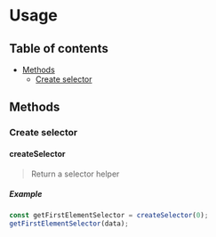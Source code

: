 # Usage

## Table of contents

- [Methods](#methods)
  - [Create selector](#createSelector)

## Methods

### Create selector

#### createSelector

> Return a selector helper

##### Example

```js
const getFirstElementSelector = createSelector(0);
getFirstElementSelector(data);
```
